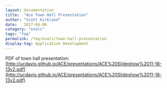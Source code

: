 ```yaml
---
layout: documentation
title:  "Ace Town Hall Presentation"
author: "Scott Kirkland"
date:   2017-04-06
category: "evals"
tags: "faq"
permalink: /faq/evals/town-hall-presentation
display-tag: Application Development
---
```


PDF of town hall presentation:
[http://ucdavis.github.io/ACE/presentations/ACE%20Slideshow%2011-18-13v2.pdf](http://ucdavis.github.io/ACE/presentations/ACE%20Slideshow%2011-18-13v2.pdf)
